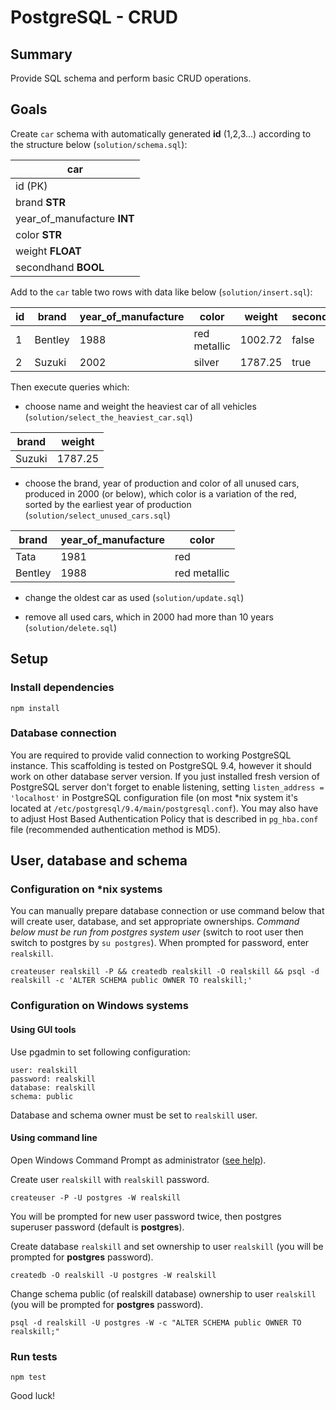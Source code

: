 # PostgreSQL - CRUD

## Summary

Provide SQL schema and perform basic CRUD operations.

## Goals

Create `car` schema with automatically generated **id** (1,2,3...) according to the structure below (`solution/schema.sql`):

| car                        | 
|----------------------------|
| id (PK)                    |
| brand **STR**              |
| year_of_manufacture **INT**|
| color **STR**              |
| weight **FLOAT**           |
| secondhand **BOOL**        |

Add to the `car` table two rows with data like below (`solution/insert.sql`): 

|  id   | brand       | year_of_manufacture | color        | weight  | secondhand |
|-------|-------------|---------------------|--------------|---------|------------|
|  1    | Bentley     | 1988                | red metallic | 1002.72 | false      |
|  2    | Suzuki      | 2002                | silver       | 1787.25 | true       |

Then execute queries which:

* choose name and weight the heaviest car of all vehicles (`solution/select_the_heaviest_car.sql`)

|  brand  | weight      |
|---------|-------------|
|  Suzuki | 1787.25     |

* choose the brand, year of production and color of all unused cars, produced in 2000 (or below), which color is a variation of the red, sorted by the earliest year of production (`solution/select_unused_cars.sql`)

| brand    | year_of_manufacture | color        | 
|----------|---------------------|--------------|
| Tata     | 1981                | red          |
| Bentley  | 1988                | red metallic |

* change the oldest car as used (`solution/update.sql`) 

* remove all used cars, which in 2000 had more than 10 years (`solution/delete.sql`)

## Setup

### Install dependencies 

```
npm install
```
 
### Database connection

You are required to provide valid connection to working PostgreSQL instance. This scaffolding is tested on PostgreSQL 9.4, however it should work on other 
database server version. 
If you just installed fresh version of PostgreSQL server don't forget to enable listening, setting `listen_address = 'localhost'` in PostgreSQL configuration
 file (on most *nix system it's located at `/etc/postgresql/9.4/main/postgresql.conf`). You may also have to adjust Host Based Authentication Policy that is 
 described in `pg_hba.conf` file (recommended authentication method is MD5).
 
## User, database and schema

### Configuration on *nix systems

You can manually prepare database connection or use command below that will create user, database, and set appropriate ownerships.
*Command below must be run from postgres system user* (switch to root user then switch to postgres by `su postgres`). When prompted for password, enter
 `realskill`.
```  
createuser realskill -P && createdb realskill -O realskill && psql -d realskill -c 'ALTER SCHEMA public OWNER TO realskill;'
```

### Configuration on Windows systems

#### Using GUI tools
Use pgadmin to set following configuration:
```
user: realskill
password: realskill
database: realskill
schema: public
```
Database and schema owner must be set to `realskill` user.

#### Using command line

Open Windows Command Prompt as administrator ([see help](https://technet.microsoft.com/en-us/library/cc947813.aspx)).

Create user `realskill` with `realskill` password.

```
createuser -P -U postgres -W realskill
```

You will be prompted for new user password twice, then postgres superuser password (default is **postgres**).

Create database `realskill` and set ownership to user `realskill` (you will be prompted for **postgres** password).

```
createdb -O realskill -U postgres -W realskill
```

Change schema public (of realskill database) ownership to user `realskill` (you will be prompted for **postgres** password).

```
psql -d realskill -U postgres -W -c "ALTER SCHEMA public OWNER TO realskill;"
```

### Run tests

    npm test

Good luck!
